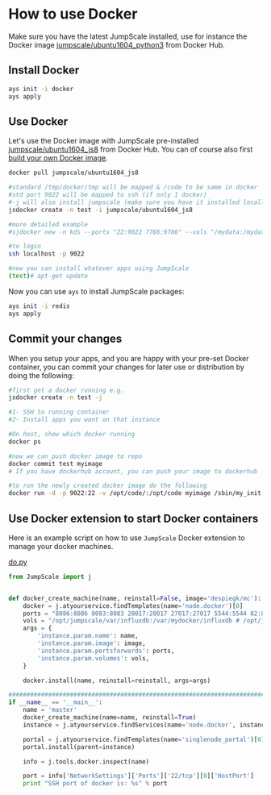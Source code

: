 # How to use Docker

Make sure you have the latest JumpScale installed, use for instance the Docker image [jumpscale/ubuntu1604_python3](https://hub.docker.com/r/jumpscale/ubuntu1604_python3/) from Docker Hub.


## Install Docker

```bash
ays init -i docker
ays apply
```

## Use Docker

Let's use the Docker image with JumpScale pre-installed [jumpscale/ubuntu1604_js8](https://hub.docker.com/r/jumpscale/ubuntu1604_js8/) from Docker Hub. You can of course also first [build your own Docker image](how_to_build_Docker_image_with_JumpScale.md).

```bash
docker pull jumpscale/ubuntu1604_js8

#standard /tmp/docker/tmp will be mapped & /code to be same in docker
#std port 9022 will be mapped to ssh (if only 1 docker)
#-j will also install jumpscale (make sure you have it installed locally)
jsdocker create -n test -i jumpscale/ubuntu1604_js8

#more detailed example
#sjdocker new -n kds --ports "22:9022 7766:9766" --vols "/mydata:/mydata" --cpu 100

#to login
ssh localhost -p 9022

#now you can install whatever apps using JumpScale
(test)# apt-get update
```

Now you can use `ays` to install JumpScale packages:

```bash
ays init -i redis
ays apply
```

## Commit your changes

When you setup your apps, and you are happy with your pre-set Docker container, you can commit your changes for later use or distribution by doing the following:

```bash
#first get a docker running e.g.
jsdocker create -n test -j

#1- SSH to running container
#2- Install apps you want on that instance

#On host, show which docker running
docker ps

#now we can push docker image to repo
docker commit test myimage
# If you have dockerhub account, you can push your image to dockerhub

#to run the newly created docker image do the following
docker run -d -p 9022:22 -v /opt/code/:/opt/code myimage /sbin/my_init
```

## Use Docker extension to start Docker containers

Here is an example script on how to use `JumpScale` Docker extension to manage your docker machines.

[do.py](https://github.com/Jumpscale/play7/blob/master/docker_jumpscale_development/do.py)

```python
from JumpScale import j


def docker_create_machine(name, reinstall=False, image='despiegk/mc'):
    docker = j.atyourservice.findTemplates(name='node.docker')[0]
    ports = "8086:8086 8083:8083 28017:28017 27017:27017 5544:5544 82:82"
    vols = "/opt/jumpscale/var/influxdb:/var/mydocker/influxdb # /opt/jumpscale/var/mongodb:/var/mydocker/mongodb"
    args = {
        'instance.param.name': name,
        'instance.param.image': image,
        'instance.param.portsforwards': ports,
        'instance.param.volumes': vols,
    }

    docker.install(name, reinstall=reinstall, args=args)

###################################################################################
if __name__ == '__main__':
    name = 'master'
    docker_create_machine(name=name, reinstall=True)
    instance = j.atyourservice.findServices(name='node.docker', instance=name)[0]

    portal = j.atyourservice.findTemplates(name='singlenode_portal')[0]
    portal.install(parent=instance)

    info = j.tools.docker.inspect(name)

    port = info['NetworkSettings']['Ports']['22/tcp'][0]['HostPort']
    print "SSH port of docker is: %s" % port
```
